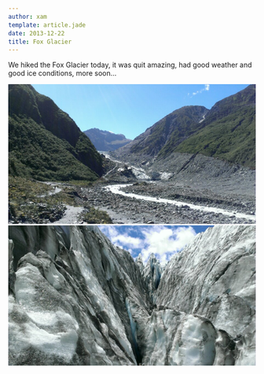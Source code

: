 ```yaml
---
author: xam
template: article.jade
date: 2013-12-22
title: Fox Glacier
---
```


We hiked the Fox Glacier today, it was quit amazing, had good weather and good ice conditions, more soon…

![Photo](img1.jpg)
![Photo](img2.jpg)
